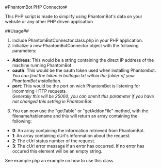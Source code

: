 #PhantomBot PHP Connector#

This PHP script is made to simplify using PhantomBot's data on your website or any other PHP driven application

##Usage##
1. Include PhantomBotConnector.class.php in your PHP application.
2. Initialize a new PhantomBotConnector object with the following parameters:
  - **Address**: This would be a string containing the direct IP address of the machine running PhantomBot.
  - **oauth**: This would be the oauth token used when installing Phantombot.  
  *You can find the token in botlogin.txt within the folder of your PhantomBot installation.*
  - **port**: This would be the port on wich PhantomBot is listening for incomming HTTP requests.  
  *Generally this will be 25000, you can ommit this parameter if you have not changed this setting in PhantomBot.*
3. You can now use the "getTable" or "getAddonFile" method, with the filename/tablename and this will return an array containing the following:
  - **0**: An array containing the information retrieved from PhantomBot.
  - **1**: An array containing cUrl's information about the request.
  - **2**: The cUrl status number of the request.
  - **3**: The cUrl error message if an error has occurred. If no error has occured this element will be an empty string.
  
See example.php an example on how to use this class.